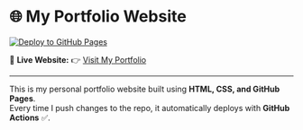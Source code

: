 # 🌐 My Portfolio Website  

[![Deploy to GitHub Pages](https://github.com/ArjunT234/portfolio-site/actions/workflows/deploy.yml/badge.svg)](https://github.com/ArjunT234/portfolio-site/actions/workflows/deploy.yml)

🚀 **Live Website:** 👉 [Visit My Portfolio](https://arjunt234.github.io/portfolio-site/)

---

This is my personal portfolio website built using **HTML, CSS, and GitHub Pages**.  
Every time I push changes to the repo, it automatically deploys with **GitHub Actions** ✅.


